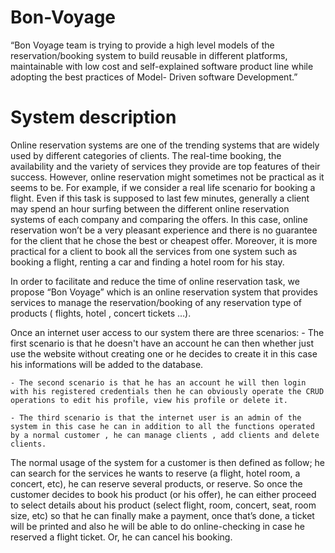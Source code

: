 # Bon-Voyage
 “Bon Voyage team is trying to provide a high level models of the reservation/booking system to build reusable in different platforms, maintainable with low cost and self-explained software product line while adopting the best practices of Model- Driven software Development.”

# System description


  Online reservation systems are one of the trending systems that are widely used by different categories of clients. The real-time booking, the availability and the variety of services they provide are top features of their success. However, online reservation might sometimes not be practical as it seems to be. For example, if we consider a real life scenario for booking a flight. Even if this task is supposed to last few minutes, generally a client may spend an hour surfing between the different online reservation systems of each company and comparing the offers. In this case, online reservation won’t be a very pleasant experience and there is no guarantee for the client that he chose the best or cheapest offer. Moreover, it is more practical for a client to book all the services from one system such as booking a flight, renting a car and finding a hotel room for his stay.
  
  In order to facilitate and reduce the time of online reservation task, we propose “Bon Voyage” which is an online reservation system that provides services to manage the reservation/booking of any reservation type of products ( flights, hotel , concert tickets …).

  Once an internet user access to our system there are three scenarios: 
    - The first scenario is that he doesn't have an account he can then whether just use the website without creating one or he decides  to create it in this case his informations will be added to the database. 
    
    - The second scenario is that he has an account he will then login with his registered credentials then he can obviously operate the CRUD operations to edit his profile, view his profile or delete it.
    
    - The third scenario is that the internet user is an admin of the system in this case he can in addition to all the functions operated by a normal customer , he can manage clients , add clients and delete clients. 
    
    
  The normal usage of the system for a customer is then defined as follow; he can search for the services he wants to reserve (a flight, hotel room, a concert, etc), he can reserve several products, or reserve. So once the customer decides to book his product (or his offer), he can either proceed to select details about his product (select flight, room, concert, seat, room size, etc) so that he can finally make a payment, once that’s done, a ticket will be printed and also he will be able to do online-checking in case he reserved a flight ticket. Or, he can cancel his booking.
